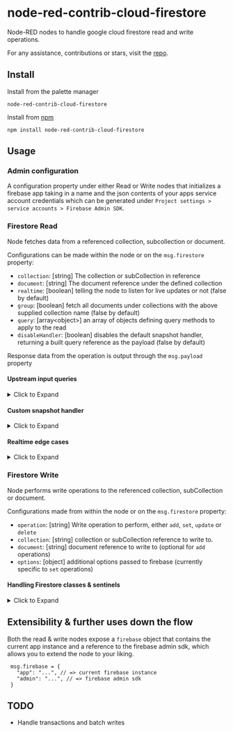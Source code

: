 # node-red-contrib-cloud-firestore

Node-RED nodes to handle google cloud firestore read and write operations.

For any assistance, contributions or stars, visit the [repo](https://github.com/sichangi/node-red-contrib-cloud-firestore). 

## Install
Install from the palette manager
```
node-red-contrib-cloud-firestore
```

Install from [npm](https://www.npmjs.com/package/node-red-contrib-cloud-firestore)
```
npm install node-red-contrib-cloud-firestore
```

## Usage

### Admin configuration

A configuration property under either Read or Write nodes that
initializes a firebase app taking in a name and the json contents of
your apps service account credentials which can be generated under
``Project settings > service accounts > Firebase Admin SDK``.

### Firestore Read

Node fetches data from a referenced collection, subcollection or document.

Configurations can be made within the node or on the ``msg.firestore`` property:
- ``collection``: [string] The collection or subCollection in reference
- ``document``: [string] The document reference under the defined collection
- ``realtime``: [boolean] telling the node to listen for live updates or not (false by default)
- ``group``: [boolean] fetch all documents under collections with the above supplied collection name (false by default)
- ``query``: [array&lt;object&gt;] an array of objects defining query methods to apply to the read
- ``disableHandler``: [boolean] disables the default snapshot handler, returning a built query reference as the payload (false by default)

Response data from the operation is output through the ``msg.payload`` property

#### Upstream input queries
<details>
  <summary>Click to Expand</summary>

  To perform dynamic queries with the read node through input, you need to supply an array of objects on the ``msg.firestore.query`` property in the order they will be chained
  with the query method as the only property and it's value being an array of arguments, or a single string value as show below.
  
  ```
  {
      query : [
          {where: ["state", "==", "CA"]},
          {where: ["population", "<", 1000000]}
      ]
  }
  
  // => reference.where("state", "==", "CA").where("population", "<", 1000000)
  ```
  
  ```
  {
      query : [
          {orderBy: "name"},
          {limit: 2}
      ]
  }
  
  // => reference.orderBy("name").limit(2)
  ```
  
  ```
  {
      query : [
          {where: ["population", ">", 100000]},
          {orderBy: ["population", "asc"]},
          {limit: 2}
      ]
  }
  
  // => reference.where("population", ">", 100000).orderBy("population", "asc").limit(2)
  ```
  
  ```
  {
      query : [
          {orderBy: "population"},
          {startAt: 100000},
          {endAt: 1000000}
      ]
  }
  
  // => reference.orderBy("population").startAt(100000).endAt(1000000)
  ```
</details>

#### Custom snapshot handler
<details>
  <summary>Click to Expand</summary>

  You can also write your own snapshot handler under the expert zone accordion. The editor is similar to the core function node & but supports
  the following global objects: ``config`` (the nodes settings), ``snap`` ([query snapshot](https://firebase.google.com/docs/reference/js/firebase.firestore.QuerySnapshot)), ``util``(nodejs), ``msg``, ``context``, ``RED.util`` & ``console``.
  The ``Promise``, ``Buffer`` and ``Date`` objects are also supported.
  
  > The ``snap`` object contains the resulting [query snapshot](https://firebase.google.com/docs/reference/js/firebase.firestore.QuerySnapshot).
  
  Do remember that what you ``return`` will then be sent as the output payload.
  The following example returns an array of objects, while logging to the cmd console
  ```
  const docs = [];
  let added = context.flow.get('added');

  snap.docChanges().forEach(change => {
    docs.push(change.doc.data());
    if (change.type === 'added') {
      added++;
      console.log('Added: ', change.doc.data());
    }
    if (change.type === 'modified') {
      console.log('Modified: ', change.doc.data());
    }
    if (change.type === 'removed') {
      console.log('Removed: ', change.doc.data());
    }
  });

  context.flow.set('added', added);  
  return docs;
  ```
  
  Additionally, you can also save your snippets into the snippet library by giving it a file name and clicking the ``Save to Library`` button

</details>

#### Realtime edge cases
<details>
  <summary>Click to Expand</summary>

  If you intend on passing in dynamic configurations from an upstream node while still having realtime enabled, 
  the node will not have your upstream values recorded during the next restart. This could result in some unexpected
  outcomes.
  
  A way around this would be for the node to store your most recent settings from the interface / upstream nodes
  into node-red's provided [storage mechanism](https://nodered.org/docs/user-guide/context).
  
  To enable this workaround in the node, you'll have to change you're instances default storage module from ``memory``
  to ``localfilesystem`` in your ``settings.js`` file. Read more on this [here](https://nodered.org/docs/api/context/store/localfilesystem)
</details>
 
### Firestore Write

Node performs write operations to the referenced collection, subCollection or document.

Configurations made from within the node or on the ``msg.firestore`` property:
- ``operation``: [string] Write operation to perform, either ``add``, ``set``, ``update`` or ``delete``
- ``collection``: [string] collection or subCollection reference to write to.
- ``document``: [string] document reference to write to (optional for ``add`` operations)
- ``options``: [object] additional options passed to firebase (currently
  specific to ``set`` operations)

#### Handling Firestore classes & sentinels
<details>
  <summary>Click to Expand</summary>

  Due to the nature of Cloud firestores implementation, some actions need special handling.
  
  **Arrays**
  
  To perform [array updates](https://firebase.google.com/docs/firestore/manage-data/add-data#update_elements_in_an_array), you'll
  need to wrap your elements in an object with the ``_arrayUnion`` or ``_arrayRemove`` property to add or remove elements respectively within an array
  ```
  msg.payload = {
      animals: {
          _arrayUnion: 'goats'
      },
      farmers: {
          _arrayRemove: {name: "John Doe"}
      }
  }
  ```
  becomes:
  ```
  msg.payload = {
      animals: firestore.FieldValue.arrayUnion("goats"),
      farmers: firestore.FieldValue.arrayRemove({name: "John Doe"})
  }
  ```
  
  **GeoPoints**
  
  Objects within the payload received by the Write Node containing a ``_lat`` and ``_lng`` property will be replaced with the appropriate [GeoPoint](https://firebase.google.com/docs/reference/admin/node/admin.firestore.GeoPoint) class
  
  ```
  msg.payload = {
     farm:{
         location: {
              _lat: -1.232134,
              _lng: 36.123131
         },
         fence: [
              {_lat: -1.433434, _lng: 35.123324},
              {_lat: -1.673214, _lng: 36.126541},
              {_lat: -1.334124, _lng: 34.342131}
         ]
    }
  }
  ```
  becomes:
  ```
  msg.payload = {
      farm: {
          location: new firestore.GeoPoint(-1.232134, 36.123131),
          fence: [
              new firestore.GeoPoint(-1.433434, 35.123324),
              new firestore.GeoPoint(-1.673214, 36.126541),
              new firestore.GeoPoint(-1.334124, 34.342131)
          ]
      }
  }
  ```
  
  **Server Timestamp**
  
  Properties with the ``_serverTimestamp`` string value will be replace with the appropriate [serverTimestamp](https://firebase.google.com/docs/reference/admin/node/admin.firestore.FieldValue#.serverTimestamp) sentinel
  
  ```
  msg.payload = {
      time: '_serverTimestamp'
  }
  ```
  
  becomes:
  ```
  msg.payload = {
      time: firestore.FieldValue.serverTimestamp()
  }
  ```
  
  **Delete**
  
  Properties with the ``_delete`` string value will be replaced with the appropriate [delete](https://firebase.google.com/docs/reference/admin/node/admin.firestore.FieldValue#.delete) sentinel
  
  ```
  msg.payload = {
      unwantedField: '_delete'
  }
  ```
  
  becomes:
  ```
  msg.payload = {
      unwantedField: firestore.FieldValue.delete()
  }
  ```

</details>

## Extensibility & further uses down the flow

Both the read & write nodes expose a ``firebase`` object that contains the current app instance and a reference 
to the firebase admin sdk, which allows you to extend the node to your liking.

 ```
  msg.firebase = {
    "app": "...", // => current firebase instance
    "admin": "...", // => firebase admin sdk
  }
 ```

## TODO
- Handle transactions and batch writes
